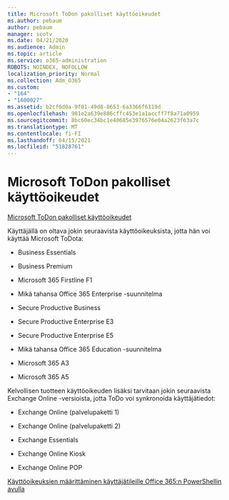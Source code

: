 ```yaml
---
title: Microsoft ToDon pakolliset käyttöoikeudet
ms.author: pebaum
author: pebaum
manager: scotv
ms.date: 04/21/2020
ms.audience: Admin
ms.topic: article
ms.service: o365-administration
ROBOTS: NOINDEX, NOFOLLOW
localization_priority: Normal
ms.collection: Adm_O365
ms.custom:
- "164"
- "1600027"
ms.assetid: b2cf6d0a-9f01-49d8-8653-6a3366f6119d
ms.openlocfilehash: 981e2a639e886cffc453e1a1accff7f8a71a0959
ms.sourcegitcommit: 8bc60ec34bc1e40685e3976576e04a2623f63a7c
ms.translationtype: MT
ms.contentlocale: fi-FI
ms.lasthandoff: 04/15/2021
ms.locfileid: "51828761"
---
```

# <a name="required-licenses-for-microsoft-todo"></a>Microsoft ToDon pakolliset käyttöoikeudet

[Microsoft ToDon pakolliset käyttöoikeudet](https://support.office.com/article/381e9d1b-c500-49b5-973e-890fd86528d7.aspx)
  
Käyttäjällä on oltava jokin seuraavista käyttöoikeuksista, jotta hän voi käyttää Microsoft ToDota:
  
- Business Essentials

- Business Premium

- Microsoft 365 Firstline F1

- Mikä tahansa Office 365 Enterprise -suunnitelma

- Secure Productive Business

- Secure Productive Enterprise E3

- Secure Productive Enterprise E5

- Mikä tahansa Office 365 Education -suunnitelma

- Microsoft 365 A3

- Microsoft 365 A5

Kelvollisen tuotteen käyttöoikeuden lisäksi tarvitaan jokin seuraavista Exchange Online -versioista, jotta ToDo voi synkronoida käyttäjätiedot:
  
- Exchange Online (palvelupaketti 1)

- Exchange Online (palvelupaketti 2)

- Exchange Essentials

- Exchange Online Kiosk

- Exchange Online POP

[Käyttöoikeuksien määrittäminen käyttäjätileille Office 365:n PowerShellin avulla](https://docs.microsoft.com/office365/enterprise/powershell/assign-licenses-to-user-accounts-with-office-365-powershell )
  